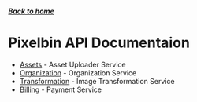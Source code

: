 ##### [Back to home](../../README.md)

# Pixelbin API Documentaion

-   [Assets](ASSETS.md) - Asset Uploader Service
-   [Organization](ORGANIZATION.md) - Organization Service
-   [Transformation](TRANSFORMATION.md) - Image Transformation Service
-   [Billing](BILLING.md) - Payment Service
